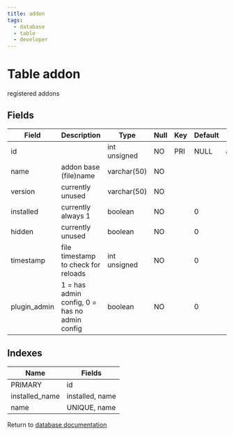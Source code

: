```yaml
---
title: addon
tags:
  - database
  - table
  - developer
---
```

# Table addon

registered addons

## Fields

| Field        | Description                                   | Type         | Null | Key | Default | Extra          |
| ------------ | --------------------------------------------- | ------------ | ---- | --- | ------- | -------------- |
| id           |                                               | int unsigned | NO   | PRI | NULL    | auto_increment |
| name         | addon base (file)name                         | varchar(50)  | NO   |     |         |                |
| version      | currently unused                              | varchar(50)  | NO   |     |         |                |
| installed    | currently always 1                            | boolean      | NO   |     | 0       |                |
| hidden       | currently unused                              | boolean      | NO   |     | 0       |                |
| timestamp    | file timestamp to check for reloads           | int unsigned | NO   |     | 0       |                |
| plugin_admin | 1 = has admin config, 0 = has no admin config | boolean      | NO   |     | 0       |                |

## Indexes

| Name           | Fields          |
| -------------- | --------------- |
| PRIMARY        | id              |
| installed_name | installed, name |
| name           | UNIQUE, name    |


Return to [database documentation](/spec/database/)
